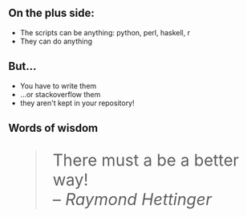 ## On the plus side:

- The scripts can be anything: python, perl, haskell, r
- They can do anything

## But...

- You have to write them
- ...or stackoverflow them
- they aren't kept in your repository!

## Words of wisdom

<blockquote style="font-size: 2rem"> There must a be a better way! <br/>– <cite>Raymond Hettinger</cite> </blockquote>
<!-- Raymond Hettinger -->
